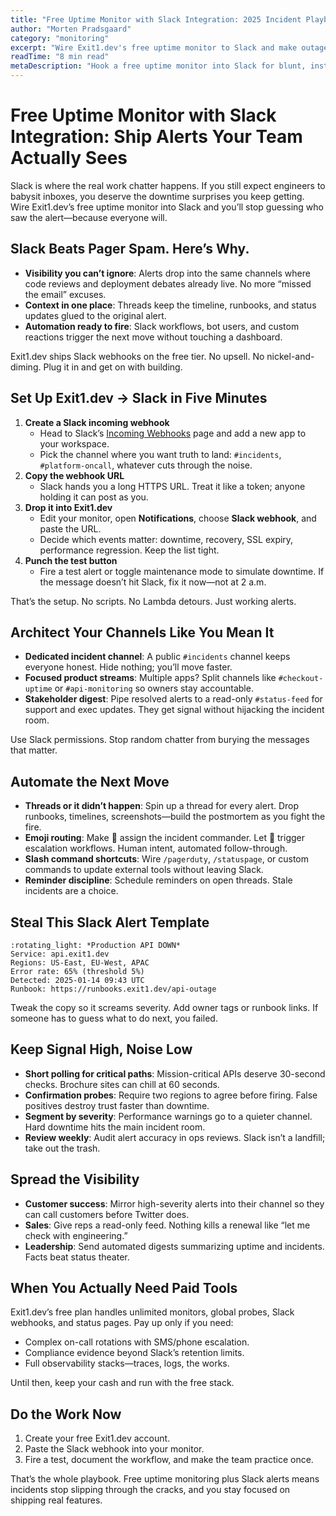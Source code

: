 ```yaml
---
title: "Free Uptime Monitor with Slack Integration: 2025 Incident Playbook"
author: "Morten Pradsgaard"
category: "monitoring"
excerpt: "Wire Exit1.dev's free uptime monitor to Slack and make outages impossible to ignore."
readTime: "8 min read"
metaDescription: "Hook a free uptime monitor into Slack for blunt, instant alerts, disciplined channels, and no-nonsense incident response."
---
```


# Free Uptime Monitor with Slack Integration: Ship Alerts Your Team Actually Sees

Slack is where the real work chatter happens. If you still expect engineers to babysit inboxes, you deserve the downtime surprises you keep getting. Wire Exit1.dev’s free uptime monitor into Slack and you’ll stop guessing who saw the alert—because everyone will.

## Slack Beats Pager Spam. Here’s Why.

- **Visibility you can’t ignore**: Alerts drop into the same channels where code reviews and deployment debates already live. No more “missed the email” excuses.
- **Context in one place**: Threads keep the timeline, runbooks, and status updates glued to the original alert.
- **Automation ready to fire**: Slack workflows, bot users, and custom reactions trigger the next move without touching a dashboard.

Exit1.dev ships Slack webhooks on the free tier. No upsell. No nickel-and-diming. Plug it in and get on with building.

## Set Up Exit1.dev → Slack in Five Minutes

1. **Create a Slack incoming webhook**
   - Head to Slack’s [Incoming Webhooks](https://api.slack.com/messaging/webhooks) page and add a new app to your workspace.
   - Pick the channel where you want truth to land: `#incidents`, `#platform-oncall`, whatever cuts through the noise.
2. **Copy the webhook URL**
   - Slack hands you a long HTTPS URL. Treat it like a token; anyone holding it can post as you.
3. **Drop it into Exit1.dev**
   - Edit your monitor, open **Notifications**, choose **Slack webhook**, and paste the URL.
   - Decide which events matter: downtime, recovery, SSL expiry, performance regression. Keep the list tight.
4. **Punch the test button**
   - Fire a test alert or toggle maintenance mode to simulate downtime. If the message doesn’t hit Slack, fix it now—not at 2 a.m.

That’s the setup. No scripts. No Lambda detours. Just working alerts.

## Architect Your Channels Like You Mean It

- **Dedicated incident channel**: A public `#incidents` channel keeps everyone honest. Hide nothing; you’ll move faster.
- **Focused product streams**: Multiple apps? Split channels like `#checkout-uptime` or `#api-monitoring` so owners stay accountable.
- **Stakeholder digest**: Pipe resolved alerts to a read-only `#status-feed` for support and exec updates. They get signal without hijacking the incident room.

Use Slack permissions. Stop random chatter from burying the messages that matter.

## Automate the Next Move

- **Threads or it didn’t happen**: Spin up a thread for every alert. Drop runbooks, timelines, screenshots—build the postmortem as you fight the fire.
- **Emoji routing**: Make :eyes: assign the incident commander. Let :rotating_light: trigger escalation workflows. Human intent, automated follow-through.
- **Slash command shortcuts**: Wire `/pagerduty`, `/statuspage`, or custom commands to update external tools without leaving Slack.
- **Reminder discipline**: Schedule reminders on open threads. Stale incidents are a choice.

## Steal This Slack Alert Template

```
:rotating_light: *Production API DOWN*
Service: api.exit1.dev
Regions: US-East, EU-West, APAC
Error rate: 65% (threshold 5%)
Detected: 2025-01-14 09:43 UTC
Runbook: https://runbooks.exit1.dev/api-outage
```

Tweak the copy so it screams severity. Add owner tags or runbook links. If someone has to guess what to do next, you failed.

## Keep Signal High, Noise Low

- **Short polling for critical paths**: Mission-critical APIs deserve 30-second checks. Brochure sites can chill at 60 seconds.
- **Confirmation probes**: Require two regions to agree before firing. False positives destroy trust faster than downtime.
- **Segment by severity**: Performance warnings go to a quieter channel. Hard downtime hits the main incident room.
- **Review weekly**: Audit alert accuracy in ops reviews. Slack isn’t a landfill; take out the trash.

## Spread the Visibility

- **Customer success**: Mirror high-severity alerts into their channel so they can call customers before Twitter does.
- **Sales**: Give reps a read-only feed. Nothing kills a renewal like “let me check with engineering.”
- **Leadership**: Send automated digests summarizing uptime and incidents. Facts beat status theater.

## When You Actually Need Paid Tools

Exit1.dev’s free plan handles unlimited monitors, global probes, Slack webhooks, and status pages. Pay up only if you need:

- Complex on-call rotations with SMS/phone escalation.
- Compliance evidence beyond Slack’s retention limits.
- Full observability stacks—traces, logs, the works.

Until then, keep your cash and run with the free stack.

## Do the Work Now

1. Create your free Exit1.dev account.
2. Paste the Slack webhook into your monitor.
3. Fire a test, document the workflow, and make the team practice once.

That’s the whole playbook. Free uptime monitoring plus Slack alerts means incidents stop slipping through the cracks, and you stay focused on shipping real features.

